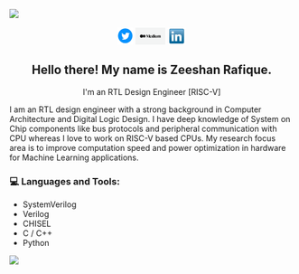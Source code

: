 ![](https://visitor-badge.glitch.me/badge?page_id=zeeshanrafique23.zeeshanrafique23)
<p align='center'>
<a href="https://twitter.com/zeeshanrafiq23"><img height="30" src="img/twitter.png"></a>
<a href="https://medium.com/@zrafique/"><img height="30" src="img/medium.png"></a>
<a href="https://www.linkedin.com/in/zeeshanrafique23/"><img height="30" src="img/linkedin.png"></a>
</p>

<h2 align="center">Hello there! My name is Zeeshan Rafique.</h2>
<p align="center">I'm an RTL Design Engineer [RISC-V]</p>

<p> I am an RTL design engineer with a strong background in Computer Architecture and Digital Logic Design. I have deep knowledge of System on Chip components like bus protocols and peripheral communication with CPU whereas I love to work on RISC-V based CPUs. My research focus area is to improve computation speed and power optimization in hardware for Machine Learning applications. </p>

### 💻 Languages and Tools: 
* SystemVerilog
* Verilog
* CHISEL
* C / C++
* Python

<img height="30" src="https://github.com/zeeshanrafique23/zeeshanrafique23/tree/master/img/vlsi.gif"></img>
  
<br />
  
